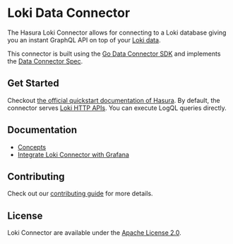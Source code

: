 # Loki Data Connector

The Hasura Loki Connector allows for connecting to a Loki database giving you an instant GraphQL API on top of your [Loki data](https://grafana.com/docs/loki/latest/).

This connector is built using the [Go Data Connector SDK](https://github.com/hasura/ndc-sdk-go) and implements the [Data Connector Spec](https://github.com/hasura/ndc-spec).

## Get Started

Checkout [the official quickstart documentation of Hasura](https://hasura.io/docs/3.0/getting-started/quickstart). By default, the connector serves [Loki HTTP APIs](https://grafana.com/docs/loki/latest/reference/loki-http-api/). You can execute LogQL queries directly.

## Documentation

- [Concepts](./docs/concepts.md)
- [Integrate Loki Connector with Grafana](./docs/grafana.md)

## Contributing

Check out our [contributing guide](./docs/contributing.md) for more details.

## License

Loki Connector are available under the [Apache License 2.0](./LICENSE).
